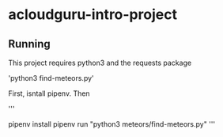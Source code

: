 # acloudguru-intro-project

##  Running
This project requires python3 and the requests package

'python3 find-meteors.py'

First, isntall pipenv. Then

'''

pipenv install
pipenv run "python3 meteors/find-meteors.py"
'''